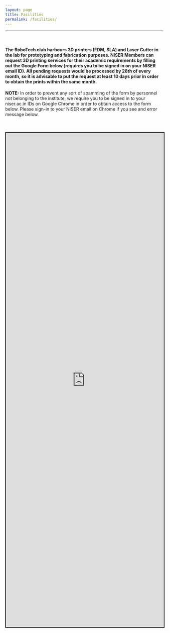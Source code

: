 ```yaml
---
layout: page
title: Facilities
permalink: /facilities/
---
```



<hr>
<br>


#### The RoboTech club harbours 3D printers (FDM, SLA) and Laser Cutter in the lab for prototyping and fabrication purposes. **NISER Members can request 3D printing services for their academic requirements by filling out the Google Form below (requires you to be signed in on your NISER email ID).** All pending requests would be processed by 28th of every month, so it is advisable to put the request at least 10 days prior in order to obtain the prints within the same month.


**NOTE:** In order to prevent any sort of spamming of the form by personnel not belonging to the institute, we require you to be signed in to your niser.ac.in IDs on Google Chrome in order to obtain access to the form below. Please sign-in to your NISER email on Chrome if you see and error message below.

<br>
<br>
<center>
<iframe src="https://forms.gle/a1EZoLA5iFEzHyCb6" style="border: 2px solid #000000;" width="100%" height="1575pxz" frameborder="0" marginheight="0" marginwidth="0">Loading…</iframe>
</center>

